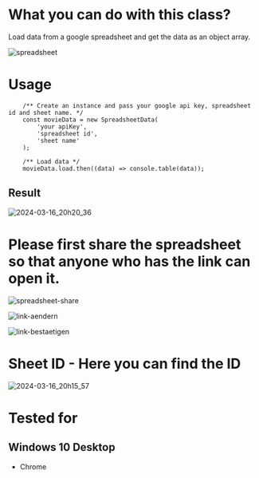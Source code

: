 # What you can do with this class?

Load data from a google spreadsheet and get the data as an object array.

![spreadsheet](https://user-images.githubusercontent.com/62351899/141842148-5f5f884b-b277-4d47-b722-16e71416161c.jpg)

# Usage

```
    /** Create an instance and pass your google api key, spreadsheet id and sheet name. */
    const movieData = new SpreadsheetData(
        'your apiKey',
        'spreadsheet id',
        'sheet name'
    );

    /** Load data */
    movieData.load.then((data) => console.table(data));
```

## Result
![2024-03-16_20h20_36](https://github.com/reneFrings/SpreadsheetData/assets/62351899/f4c1e66d-4103-40d2-b7f5-9a996943a58d)

# Please first share the spreadsheet so that anyone who has the link can open it.

![spreadsheet-share](https://user-images.githubusercontent.com/62351899/142073193-6606a6a6-30cd-4b23-a30a-a754804d7bcd.jpg)

![link-aendern](https://user-images.githubusercontent.com/62351899/142073239-ba39baa8-1b5e-4776-9c37-f87f59c76e43.jpg)

![link-bestaetigen](https://user-images.githubusercontent.com/62351899/142073265-2de2dce2-145c-460e-8580-29705668ab2c.jpg)

# Sheet ID - Here you can find the ID
![2024-03-16_20h15_57](https://github.com/reneFrings/SpreadsheetData/assets/62351899/bd8845cf-bde1-405a-b118-4813538d3fbf)

# Tested for

## Windows 10 Desktop

- Chrome

